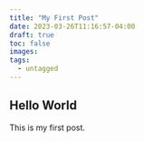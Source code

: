 ```yaml
---
title: "My First Post"
date: 2023-03-26T11:16:57-04:00
draft: true
toc: false
images:
tags:
  - untagged
---
```

## Hello World

This is my first post.
